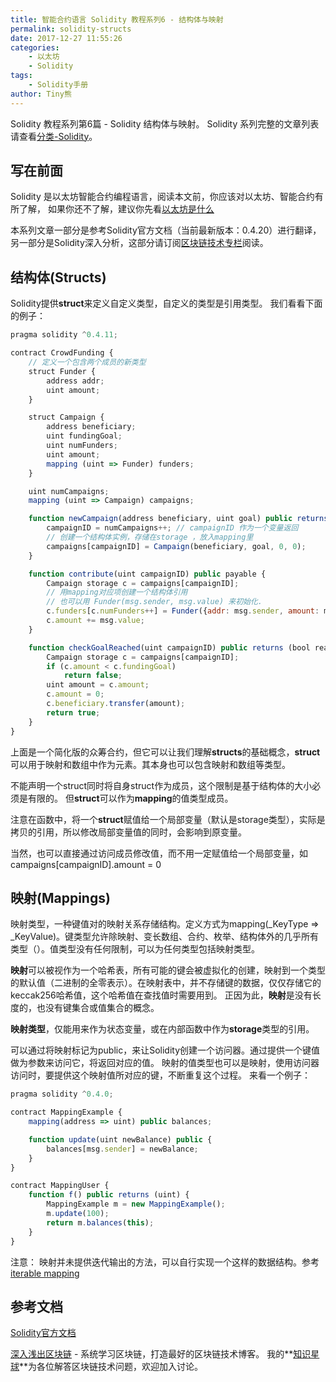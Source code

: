```yaml
---
title: 智能合约语言 Solidity 教程系列6 - 结构体与映射
permalink: solidity-structs
date: 2017-12-27 11:55:26
categories: 
    - 以太坊
    - Solidity
tags:
    - Solidity手册
author: Tiny熊
---
```


Solidity 教程系列第6篇 - Solidity 结构体与映射。
Solidity 系列完整的文章列表请查看[分类-Solidity](https://learnblockchain.cn/categories/ethereum/Solidity/)。

<!-- more -->
## 写在前面

Solidity 是以太坊智能合约编程语言，阅读本文前，你应该对以太坊、智能合约有所了解，
如果你还不了解，建议你先看[以太坊是什么](https://learnblockchain.cn/2017/11/20/whatiseth/)

本系列文章一部分是参考Solidity官方文档（当前最新版本：0.4.20）进行翻译，另一部分是Solidity深入分析，这部分请订阅[区块链技术专栏](https://xiaozhuanlan.com/blockchaincore)阅读。

## 结构体(Structs)

Solidity提供**struct**来定义自定义类型，自定义的类型是引用类型。
我们看看下面的例子：
```js
pragma solidity ^0.4.11;

contract CrowdFunding {
    // 定义一个包含两个成员的新类型
    struct Funder {
        address addr;
        uint amount;
    }

    struct Campaign {
        address beneficiary;
        uint fundingGoal;
        uint numFunders;
        uint amount;
        mapping (uint => Funder) funders;
    }

    uint numCampaigns;
    mapping (uint => Campaign) campaigns;

    function newCampaign(address beneficiary, uint goal) public returns (uint campaignID) {
        campaignID = numCampaigns++; // campaignID 作为一个变量返回
        // 创建一个结构体实例，存储在storage ，放入mapping里
        campaigns[campaignID] = Campaign(beneficiary, goal, 0, 0);
    }

    function contribute(uint campaignID) public payable {
        Campaign storage c = campaigns[campaignID];
        // 用mapping对应项创建一个结构体引用
        // 也可以用 Funder(msg.sender, msg.value) 来初始化.
        c.funders[c.numFunders++] = Funder({addr: msg.sender, amount: msg.value});
        c.amount += msg.value;
    }

    function checkGoalReached(uint campaignID) public returns (bool reached) {
        Campaign storage c = campaigns[campaignID];
        if (c.amount < c.fundingGoal)
            return false;
        uint amount = c.amount;
        c.amount = 0;
        c.beneficiary.transfer(amount);
        return true;
    }
}
```
上面是一个简化版的众筹合约，但它可以让我们理解**structs**的基础概念，**struct**可以用于映射和数组中作为元素。其本身也可以包含映射和数组等类型。

不能声明一个struct同时将自身struct作为成员，这个限制是基于结构体的大小必须是有限的。
但**struct**可以作为**mapping**的值类型成员。

注意在函数中，将一个**struct**赋值给一个局部变量（默认是storage类型），实际是拷贝的引用，所以修改局部变量值的同时，会影响到原变量。

当然，也可以直接通过访问成员修改值，而不用一定赋值给一个局部变量，如campaigns[campaignID].amount = 0

## 映射(Mappings)

映射类型，一种键值对的映射关系存储结构。定义方式为mapping(_KeyType => _KeyValue)。键类型允许除映射、变长数组、合约、枚举、结构体外的几乎所有类型（）。值类型没有任何限制，可以为任何类型包括映射类型。

**映射**可以被视作为一个哈希表，所有可能的键会被虚拟化的创建，映射到一个类型的默认值（二进制的全零表示）。在映射表中，并不存储键的数据，仅仅存储它的keccak256哈希值，这个哈希值在查找值时需要用到。
正因为此，**映射**是没有长度的，也没有键集合或值集合的概念。

**映射类型**，仅能用来作为状态变量，或在内部函数中作为**storage**类型的引用。

可以通过将映射标记为public，来让Solidity创建一个访问器。通过提供一个键值做为参数来访问它，将返回对应的值。
映射的值类型也可以是映射，使用访问器访问时，要提供这个映射值所对应的键，不断重复这个过程。
来看一个例子：


```js
pragma solidity ^0.4.0;

contract MappingExample {
    mapping(address => uint) public balances;

    function update(uint newBalance) public {
        balances[msg.sender] = newBalance;
    }
}

contract MappingUser {
    function f() public returns (uint) {
        MappingExample m = new MappingExample();
        m.update(100);
        return m.balances(this);
    }
}
```

注意：
映射并未提供迭代输出的方法，可以自行实现一个这样的数据结构。参考[iterable mapping](https://github.com/ethereum/dapp-bin/blob/master/library/iterable_mapping.sol)

## 参考文档
[Solidity官方文档](https://solidity.readthedocs.io/en/develop/types.html#mappings)

[深入浅出区块链](https://learnblockchain.cn/) - 系统学习区块链，打造最好的区块链技术博客。
我的**[知识星球](https://t.xiaomiquan.com/RfAu7uj)**为各位解答区块链技术问题，欢迎加入讨论。
